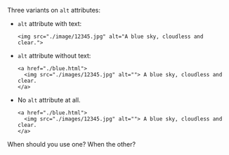 Three variants on `alt` attributes:

* `alt` attribute with text:

      <img src="./image/12345.jpg" alt="A blue sky, cloudless and clear.">
  

* `alt` attribute without text:

      <a href="./blue.html">
        <img src="./images/12345.jpg" alt=""> A blue sky, cloudless and clear.
      </a>

  
* No `alt` attribute at all.

      <a href="./blue.html">
        <img src="./images/12345.jpg" alt=""> A blue sky, cloudless and clear.
      </a>
  

When should you use one? When the other?

